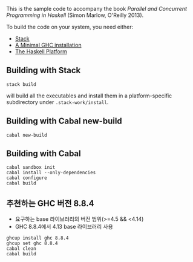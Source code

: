This is the sample code to accompany the book *Parallel and Concurrent Programming in Haskell* (Simon Marlow, O'Reilly 2013).

To build the code on your system, you need either:

* [Stack](http://haskellstack.org)
* [A Minimal GHC installation](https://www.haskell.org/downloads)
* [The Haskell Platform](https://www.haskell.org/downloads#platform)

## Building with Stack

```
stack build
```

will build all the executables and install them in a platform-specific
subdirectory under `.stack-work/install`.

## Building with Cabal new-build

```
cabal new-build
```

## Building with Cabal

```
cabal sandbox init
cabal install --only-dependencies
cabal configure
cabal build
```
## 추천하는 GHC 버전 8.8.4
 - 요구하는 base 라이브러리의 버전 범위(>=4.5 && <4.14)
 - GHC 8.8.4에서 4.13 base 라이브러리 사용
   
```
ghcup install ghc 8.8.4
ghcup set ghc 8.8.4
cabal clean
cabal build
```
